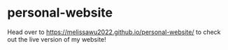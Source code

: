 # personal-website

Head over to https://melissawu2022.github.io/personal-website/ to check out the live version of my website!
